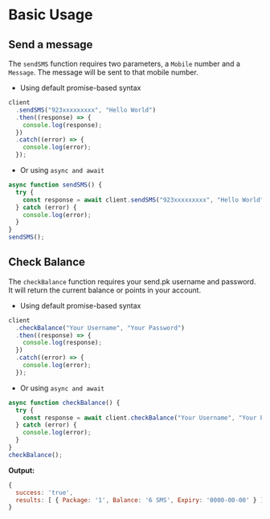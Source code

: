 # Basic Usage

## Send a message
The `sendSMS` function requires two parameters, a `Mobile` number and a `Message`. The message will be sent to that mobile number.

* Using default promise-based syntax
```js
client
  .sendSMS("923xxxxxxxxx", "Hello World")
  .then((response) => {
    console.log(response);
  })
  .catch((error) => {
    console.log(error);
  });
```

* Or using `async and await`

```js
async function sendSMS() {
  try {
    const response = await client.sendSMS("923xxxxxxxxx", "Hello World");
  } catch (error) {
    console.log(error);
  }
}
sendSMS();
```

## Check Balance
The `checkBalance` function requires your send.pk username and password. It will return the current balance or points in your account.

* Using default promise-based syntax
```js
client
  .checkBalance("Your Username", "Your Password")
  .then((response) => {
    console.log(response);
  })
  .catch((error) => {
    console.log(error);
  });
```

* Or using `async and await`

```js
async function checkBalance() {
  try {
    const response = await client.checkBalance("Your Username", "Your Password");
  } catch (error) {
    console.log(error);
  }
}
checkBalance();
```
**Output:**
```js
{
  success: 'true',
  results: [ { Package: '1', Balance: '6 SMS', Expiry: '0000-00-00' } ]
}
```